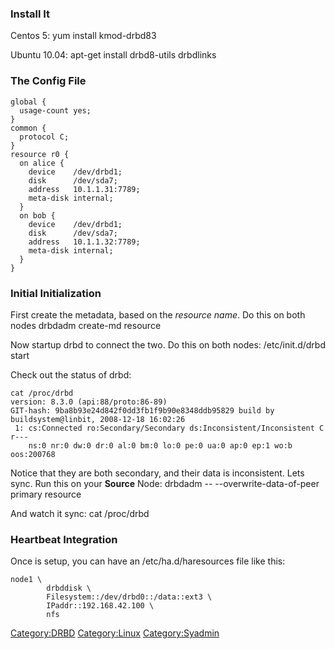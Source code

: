 ### Install It

Centos 5: yum install kmod-drbd83

Ubuntu 10.04: apt-get install drbd8-utils drbdlinks

### The Config File

    global {
      usage-count yes;
    }
    common {
      protocol C;
    }
    resource r0 {
      on alice {
        device    /dev/drbd1;
        disk      /dev/sda7;
        address   10.1.1.31:7789;
        meta-disk internal;
      }
      on bob {
        device    /dev/drbd1;
        disk      /dev/sda7;
        address   10.1.1.32:7789;
        meta-disk internal;
      }
    }

### Initial Initialization

First create the metadata, based on the *resource name*. Do this on both
nodes drbdadm create-md resource

Now startup drbd to connect the two. Do this on both nodes:
/etc/init.d/drbd start

Check out the status of drbd:

    cat /proc/drbd
    version: 8.3.0 (api:88/proto:86-89)
    GIT-hash: 9ba8b93e24d842f0dd3fb1f9b90e8348ddb95829 build by buildsystem@linbit, 2008-12-18 16:02:26
     1: cs:Connected ro:Secondary/Secondary ds:Inconsistent/Inconsistent C r---
        ns:0 nr:0 dw:0 dr:0 al:0 bm:0 lo:0 pe:0 ua:0 ap:0 ep:1 wo:b oos:200768

Notice that they are both secondary, and their data is inconsistent.
Lets sync. Run this on your **Source** Node: drbdadm --
--overwrite-data-of-peer primary resource

And watch it sync: cat /proc/drbd

### Heartbeat Integration

Once <Heartbeat> is setup, you can have an /etc/ha.d/haresources file
like this:

    node1 \
            drbddisk \    
            Filesystem::/dev/drbd0::/data::ext3 \
            IPaddr::192.168.42.100 \
            nfs

<Category:DRBD> <Category:Linux> <Category:Syadmin>
